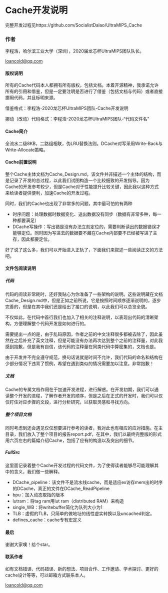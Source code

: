 # Cache开发说明

完整开发过程见https://github.com/SocialistDalao/UltraMIPS_Cache

### 作者

李程浩，哈尔滨工业大学（深圳），2020届龙芯杯UltraMIPS团队队长。

loancold@qq.com

#### 版权说明

所有的Cache代码本人都拥有所有版权，包括文档。本着开源精神，我承诺允许所有的引用和借鉴，但是一定要注明是否进行了借鉴（包括文档与代码）或者直接挪用代码，并且标明来源。

借鉴格式：李程浩-2020龙芯杯UltraMIPS团队-Cache开发说明

挪动（改动）代码格式：李程浩-2020龙芯杯UltraMIPS团队-“代码文件名”

#### Cache简介

全流水二级8KB，二路组相联，伪LRU替换法则。DCache对写采用Write-Back与Write-Allocate策略。

#### Cache前置说明

整个Cache主体文档为Cache_Design.md，该文件并非描述一个主体的结构，而是记录了开发的总过程，以此我们试图构造一个比较细致的开发指导。因为Cache的开发参考较少，但是Cache对于性能提升比较关键，因此我以这种方式来给读者提供便利，加速Cache的开发过程。

同时，我们的Cache也出现了非常多的问题，其中最可怕的有两种

- 时序问题：处理数据时数据变化、送出数据没有同步（数据有非常多种，每一种都要满足）
- DCache写操作：写出错是没有办法立刻定位的，需要判断读出的数据错误才能够定位。同时因为写进去的数据要不藏在Cache内部要不已经被写进了主存，因此都要定位。

好了说了这么多，我们可以开始进入正轨了，下面我们来叙述一些阅读正文的方法吧。

#### 文件包阅读说明

##### 代码

代码的阅读非常耗时，还好我贴心为你准备了一些架构的说明。这些说明藏在文档Cache_Design.md中，但是正如之前所说，它是按照时间顺序逐渐说明的，逐步完善的，但是在其中我们还是给出了接口的说明，以此我们可以总览全貌。

不仅如此，在代码中首行我们也加入了相关的注释说明，以表现出代码的清晰架构，方便理解整个代码开发是如何进行的。

需要提出一点的是，由于乱码原因，作者之前的中文注释很多都被去除了，因此虽然在之后补充了英文注释，但是可能没有办法再次达到整个之前的注释量，对此我感到抱歉，但是我有自信，该代码的注释量在同类代码中算密集的，文档也是。

由于开发并不完全遵守规范，换句话说就是时间不允许，我们代码的命名和结构在少部分情况下违背了惯例，希望在遇到类似的情况需要加以注意。非常抱歉！

##### 文档

Cache的专属文档作用在于加速开发进程，进行解惑。在开发初期，我们可以通读整个开发的进程，了解作者开发的顺序，但是之后在正式的开发时，我们可以仅仅盯住对应步骤的文段，进行分析研究，以获取灵感和寻找方向。

##### 整个项目文档

同时考虑到还会遇见仅仅想要进行参考的读者，我对此也有相应的应对措施。在主目录，我们放入了整个项目的报告report.pdf，在其中，我们以最终完整版的形式用六页左右的篇幅介绍Cache，包括了应有的构造以及突出的细节。

##### FullSrc

这里面记录着整个Cache开发过程的代码文件，为了使得读者能够尽可能理解其中的含义，我们做一些解释。

- DCache_pipeline：该文件不是流水线cache，而是适应ex访存mem出的时序的DCache，真正的文件在DCache_ReadPipeline
- bpu：加入动态取指的版本
- lutram：将tag ram用lut ram（distributed RAM）来构造
- single_WB：将writebuffer简化为队列大小为1
- TLB：虚假的TLB，只简单的做地址的线性虚实转换以及uncached判定。
- defines_cache：cache专有宏定义

#### 最后

谢谢大家噢！给个star。

#### 联系作者

如有文档错误、代码错误、新的想法、项目合作、工作邀请、学术探讨、更好的cache设计等等，可以邮箱方式联系本人。

loancold@qq.com

